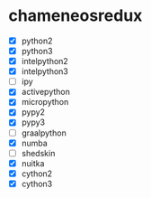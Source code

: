 # chameneosredux
- [X] python2
- [X] python3
- [X] intelpython2
- [X] intelpython3
- [ ] ipy
- [X] activepython
- [X] micropython
- [X] pypy2
- [X] pypy3
- [ ] graalpython
- [X] numba
- [ ] shedskin
- [X] nuitka
- [X] cython2
- [X] cython3
